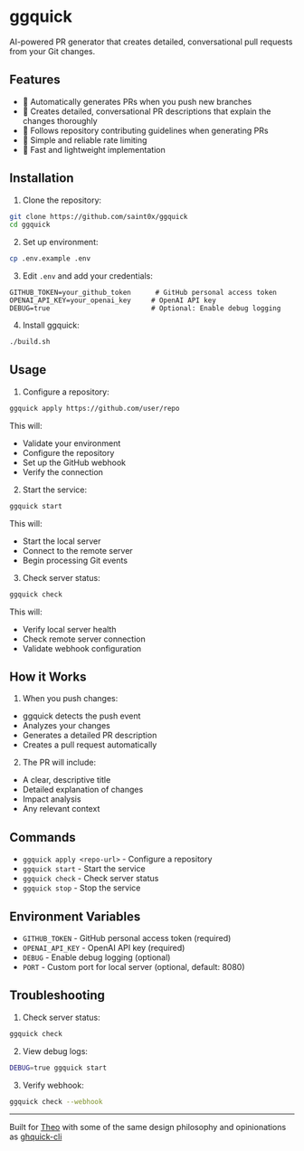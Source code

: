 # ggquick

AI-powered PR generator that creates detailed, conversational pull requests from your Git changes.

## Features

- 🤖 Automatically generates PRs when you push new branches
- 🎯 Creates detailed, conversational PR descriptions that explain the changes thoroughly
- 📝 Follows repository contributing guidelines when generating PRs
- 🔄 Simple and reliable rate limiting
- 🚀 Fast and lightweight implementation

## Installation

1. Clone the repository:
```bash
git clone https://github.com/saint0x/ggquick
cd ggquick
```

2. Set up environment:
```bash
cp .env.example .env
```

3. Edit `.env` and add your credentials:
```env
GITHUB_TOKEN=your_github_token      # GitHub personal access token
OPENAI_API_KEY=your_openai_key     # OpenAI API key
DEBUG=true                         # Optional: Enable debug logging
```

4. Install ggquick:
```bash
./build.sh
```

## Usage

1. Configure a repository:
```bash
ggquick apply https://github.com/user/repo
```
This will:
- Validate your environment
- Configure the repository
- Set up the GitHub webhook
- Verify the connection

2. Start the service:
```bash
ggquick start
```
This will:
- Start the local server
- Connect to the remote server
- Begin processing Git events

3. Check server status:
```bash
ggquick check
```
This will:
- Verify local server health
- Check remote server connection
- Validate webhook configuration

## How it Works

1. When you push changes:
- ggquick detects the push event
- Analyzes your changes
- Generates a detailed PR description
- Creates a pull request automatically

2. The PR will include:
- A clear, descriptive title
- Detailed explanation of changes
- Impact analysis
- Any relevant context

## Commands

- `ggquick apply <repo-url>` - Configure a repository
- `ggquick start` - Start the service
- `ggquick check` - Check server status
- `ggquick stop` - Stop the service

## Environment Variables

- `GITHUB_TOKEN` - GitHub personal access token (required)
- `OPENAI_API_KEY` - OpenAI API key (required)
- `DEBUG` - Enable debug logging (optional)
- `PORT` - Custom port for local server (optional, default: 8080)

## Troubleshooting

1. Check server status:
```bash
ggquick check
```

2. View debug logs:
```bash
DEBUG=true ggquick start
```

3. Verify webhook:
```bash
ggquick check --webhook
```

---

Built for [Theo](https://x.com/t3dotgg) with some of the same design philosophy and opinionations as [ghquick-cli](https://github.com/saint0x/ghquick-cli)